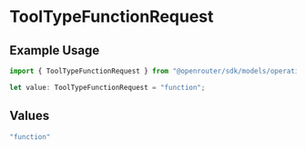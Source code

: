 # ToolTypeFunctionRequest

## Example Usage

```typescript
import { ToolTypeFunctionRequest } from "@openrouter/sdk/models/operations";

let value: ToolTypeFunctionRequest = "function";
```

## Values

```typescript
"function"
```